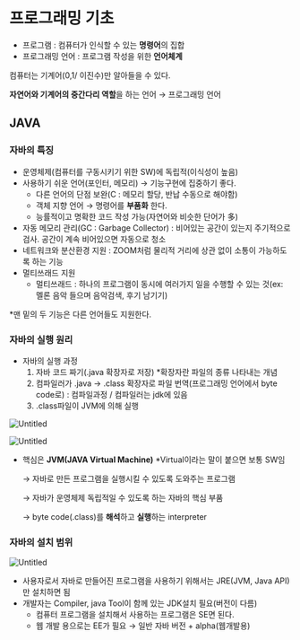 # 프로그래밍 기초

- 프로그램 : 컴퓨터가 인식할 수 있는 **명령어**의 집합
- 프로그래밍 언어 : 프로그램 작성을 위한 **언어체계**

컴퓨터는 기계어(0,1/ 이진수)만 알아들을 수 있다.

**자연어와 기계어의 중간다리 역할**을 하는 언어 → 프로그래밍 언어

## JAVA

### 자바의 특징

- 운영체제(컴퓨터를 구동시키기 위한 SW)에 독립적(이식성이 높음)
- 사용하기 쉬운 언어(포인터, 메모리) → 기능구현에 집중하기 좋다.
    - 다른 언어의 단점 보완(C : 메모리 할당, 반납 수동으로 해야함)
    - 객체 지향 언어 → 명령어를 **부품화** 한다.
    - 능률적이고 명확한 코드 작성 가능(자연어와 비슷한 단어가 多)
- 자동 메모리 관리(GC : Garbage Collector) : 비어있는 공간이 있는지 주기적으로 검사. 공간이 계속 비어있으면 자동으로 청소
- 네트워크와 분산환경 지원 : ZOOM처럼 물리적 거리에 상관 없이 소통이 가능하도록 하는 기능
- 멀티쓰래드 지원
    - 멀티쓰래드 : 하나의 프로그램이 동시에 여러가지 일을 수행할 수 있는 것(ex: 멜론 음악 들으며 음악검색, 후기 남기기)

*맨 밑의 두 기능은 다른 언어들도 지원한다. 

### 자바의 실행 원리

- 자바의 실행 과정
    1. 자바 코드 짜기(.java 확장자로 저장) *확장자란 파일의 종류 나타내는 개념
    2. 컴파일러가 .java → .class 확장자로 파일 번역(프로그래밍 언어에서 byte code로) : 컴파일과정 / 컴파일러는 jdk에 있음 
    3. .class파일이 JVM에 의해 실행
    

![Untitled](https://s3-us-west-2.amazonaws.com/secure.notion-static.com/0ff2ca2f-9ae2-441e-9504-83dc91859aaa/Untitled.png)

![Untitled](https://s3-us-west-2.amazonaws.com/secure.notion-static.com/174c0d49-ed1f-4221-8e3a-c3df1375ab8b/Untitled.png)

- 핵심은 **JVM(JAVA Virtual Machine)** *Virtual이라는 말이 붙으면 보통 SW임
    
    → 자바로 만든 프로그램을 실행시킬 수 있도록 도와주는 프로그램
    
    → 자바가 운영체제 독립적일 수 있도록 하는 자바의 핵심 부품
    
    → byte code(.class)를 **해석**하고 **실행**하는 interpreter
    

### 자바의 설치 범위

![Untitled](https://s3-us-west-2.amazonaws.com/secure.notion-static.com/68d5b623-4328-4f8e-b1d5-f812a58ffd2e/Untitled.png)

- 사용자로서 자바로 만들어진 프로그램을 사용하기 위해서는 JRE(JVM, Java API)만 설치하면 됨
- 개발자는 Compiler, java Tool이 함께 있는 JDK설치 필요(버전이 다름)
    - 컴퓨터 프로그램을 설치해서 사용하는 프로그램은 SE면 된다.
    - 웹 개발 용으로는 EE가 필요 → 일반 자바 버전 + alpha(웹개발용)